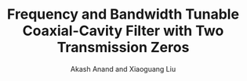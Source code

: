 ---
type: article
title: Frequency and Bandwidth Tunable Coaxial-Cavity Filter with Two Transmission Zeros
author: Akash Anand and Xiaoguang Liu
journal: IEEE Transactions on Microwave Theory and Techniques
volume:
number:
year: 2016
month: 
doi: 
pages:
publisher:
booktitle: 
note: Under Review
sort_key: 201612
topic: tunable-filter
---